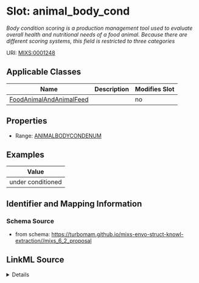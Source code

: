 # Slot: animal_body_cond


_Body condition scoring is a production management tool used to evaluate overall health and nutritional needs of a food animal. Because there are different scoring systems, this field is restricted to three categories_



URI: [MIXS:0001248](https://w3id.org/mixs/0001248)



<!-- no inheritance hierarchy -->




## Applicable Classes

| Name | Description | Modifies Slot |
| --- | --- | --- |
[FoodAnimalAndAnimalFeed](FoodAnimalAndAnimalFeed.md) |  |  no  |







## Properties

* Range: [ANIMALBODYCONDENUM](ANIMALBODYCONDENUM.md)






## Examples

| Value |
| --- |
| under conditioned |

## Identifier and Mapping Information







### Schema Source


* from schema: https://turbomam.github.io/mixs-envo-struct-knowl-extraction//mixs_6_2_proposal




## LinkML Source

<details>
```yaml
name: animal_body_cond
description: Body condition scoring is a production management tool used to evaluate
  overall health and nutritional needs of a food animal. Because there are different
  scoring systems, this field is restricted to three categories
title: food animal body condition
notes:
- animal
- body
- condition
- food
examples:
- value: under conditioned
from_schema: https://turbomam.github.io/mixs-envo-struct-knowl-extraction//mixs_6_2_proposal
rank: 1000
slot_uri: MIXS:0001248
multivalued: false
alias: animal_body_cond
domain_of:
- FoodAnimalAndAnimalFeed
range: ANIMAL_BODY_COND_ENUM
required: false
recommended: false

```
</details>